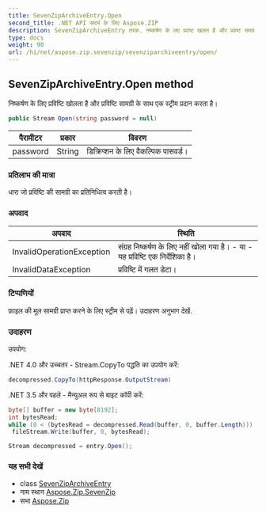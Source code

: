 ```yaml
---
title: SevenZipArchiveEntry.Open
second_title: .NET API संदर्भ के लिए Aspose.ZIP
description: SevenZipArchiveEntry तरक. नष्कर्षण के लए प्रवष्ट खलत है और प्रवष्ट समग्र के सथ एक स्ट्रम प्रदन करत है
type: docs
weight: 90
url: /hi/net/aspose.zip.sevenzip/sevenziparchiveentry/open/
---
```

## SevenZipArchiveEntry.Open method

निष्कर्षण के लिए प्रविष्टि खोलता है और प्रविष्टि सामग्री के साथ एक स्ट्रीम प्रदान करता है।

```csharp
public Stream Open(string password = null)
```

| पैरामीटर | प्रकार | विवरण |
| --- | --- | --- |
| password | String | डिक्रिप्शन के लिए वैकल्पिक पासवर्ड। |

### प्रतिलाभ की मात्रा

धारा जो प्रविष्टि की सामग्री का प्रतिनिधित्व करती है।

### अपवाद

| अपवाद | स्थिति |
| --- | --- |
| InvalidOperationException | संग्रह निष्कर्षण के लिए नहीं खोला गया है। - या - यह प्रविष्टि एक निर्देशिका है। |
| InvalidDataException | प्रविष्टि में गलत डेटा। |

### टिप्पणियों

फ़ाइल की मूल सामग्री प्राप्त करने के लिए स्ट्रीम से पढ़ें। उदाहरण अनुभाग देखें.

### उदाहरण

उपयोग:

.NET 4.0 और उच्चतर - Stream.CopyTo पद्धति का उपयोग करें:

```csharp
decompressed.CopyTo(httpResponse.OutputStream)
```

.NET 3.5 और पहले - मैन्युअल रूप से बाइट कॉपी करें:

```csharp
byte[] buffer = new byte[8192];
int bytesRead;
while (0 < (bytesRead = decompressed.Read(buffer, 0, buffer.Length)))
 fileStream.Write(buffer, 0, bytesRead);
```

```csharp
Stream decompressed = entry.Open();
```

### यह सभी देखें

* class [SevenZipArchiveEntry](../)
* नाम स्थान [Aspose.Zip.SevenZip](../../sevenziparchiveentry/)
* सभा [Aspose.Zip](../../../)


